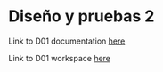 # Diseño y pruebas 2

Link to D01 documentation [here](https://docs.google.com/document/d/1ABR9Tf65GuRapfdr_qgsgH3TftfyjITRUosHG1RBJXY/edit?usp=sharing)

Link to D01 workspace [here](https://drive.google.com/file/d/12A3FaXCirSsODdBY6h1yTR9xqLL2dZHI/view?usp=sharing)
